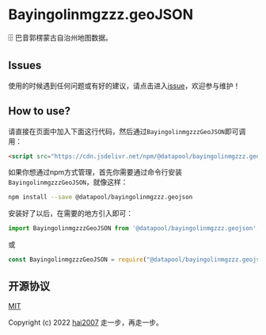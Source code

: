 # Bayingolinmgzzz.geoJSON
🗄️ 巴音郭楞蒙古自治州地图数据。

## Issues
使用的时候遇到任何问题或有好的建议，请点击进入[issue](https://github.com/hai2007/datapool/issues)，欢迎参与维护！

## How to use?

请直接在页面中加入下面这行代码，然后通过```BayingolinmgzzzGeoJSON```即可调用：

```html
<script src="https://cdn.jsdelivr.net/npm/@datapool/bayingolinmgzzz.geojson@1"></script>
```

如果你想通过npm方式管理，首先你需要通过命令行安装``````BayingolinmgzzzGeoJSON``````，就像这样：

```bash
npm install --save @datapool/bayingolinmgzzz.geojson
```

安装好了以后，在需要的地方引入即可：

```js
import BayingolinmgzzzGeoJSON from '@datapool/bayingolinmgzzz.geojson';
```

或

```js
const BayingolinmgzzzGeoJSON = require("@datapool/bayingolinmgzzz.geojson");
```

开源协议
---------------------------------------
[MIT](https://github.com/hai2007/datapool/blob/master/LICENSE)

Copyright (c) 2022 [hai2007](https://hai2007.gitee.io/sweethome/) 走一步，再走一步。

